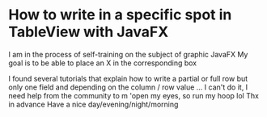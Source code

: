 
# How to write in a specific spot in TableView with JavaFX

I am in the process of self-training on the subject of graphic JavaFX
My goal is to be able to place an X in the corresponding box

I found several tutorials that explain how to write a partial or full row but only one field and depending on the column / row value ... I can't do it, I need help from the community to m 'open my eyes, so run my hoop lol
Thx in advance
Have a nice day/evening/night/morning

        